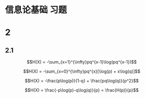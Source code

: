 # 信息论基础 习题

# 2

## 2.1 

$$H(X) = -\sum_{x=1}^{\infty}pq^{x-1}\log(pq^{x-1})$$

$$H(X) = -\sum_{x=0}^{\infty}pq^{x}[\log(p) + x\log(q)]$$

$$H(X) = -\frac{p\log(p)}{1-q} + \frac{pq\log(q)}{p^2}$$

$$H(X) = \frac{-p\log(p)-q\log(q)}{p} = \frac{H(p)}{p}$$




